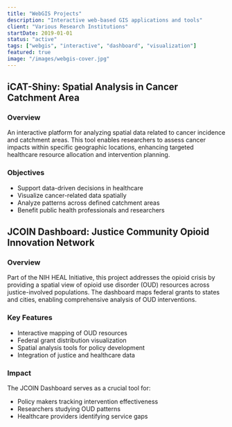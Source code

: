 ```yaml
---
title: "WebGIS Projects"
description: "Interactive web-based GIS applications and tools"
client: "Various Research Institutions"
startDate: 2019-01-01
status: "active"
tags: ["webgis", "interactive", "dashboard", "visualization"]
featured: true
image: "/images/webgis-cover.jpg"
---
```


## iCAT-Shiny: Spatial Analysis in Cancer Catchment Area

### Overview
An interactive platform for analyzing spatial data related to cancer incidence and catchment areas. This tool enables researchers to assess cancer impacts within specific geographic locations, enhancing targeted healthcare resource allocation and intervention planning.

### Objectives
- Support data-driven decisions in healthcare
- Visualize cancer-related data spatially
- Analyze patterns across defined catchment areas
- Benefit public health professionals and researchers

## JCOIN Dashboard: Justice Community Opioid Innovation Network

### Overview
Part of the NIH HEAL Initiative, this project addresses the opioid crisis by providing a spatial view of opioid use disorder (OUD) resources across justice-involved populations. The dashboard maps federal grants to states and cities, enabling comprehensive analysis of OUD interventions.

### Key Features
- Interactive mapping of OUD resources
- Federal grant distribution visualization
- Spatial analysis tools for policy development
- Integration of justice and healthcare data

### Impact
The JCOIN Dashboard serves as a crucial tool for:
- Policy makers tracking intervention effectiveness
- Researchers studying OUD patterns
- Healthcare providers identifying service gaps
